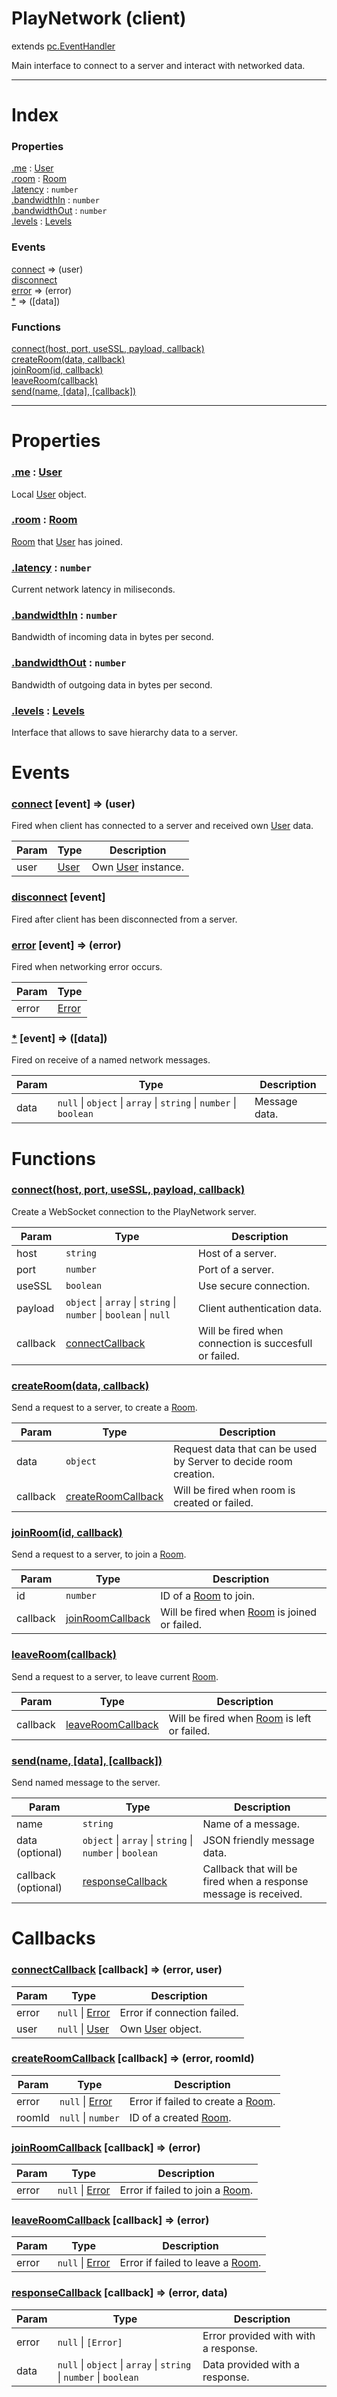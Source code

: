 # PlayNetwork (client)
extends [pc.EventHandler]

Main interface to connect to a server and interact with networked data.

---

# Index

### Properties

<a href='#property_me'>.me</a> : [User]  
<a href='#property_room'>.room</a> : [Room]  
<a href='#property_latency'>.latency</a> : `number`  
<a href='#property_bandwidthIn'>.bandwidthIn</a> : `number`  
<a href='#property_bandwidthOut'>.bandwidthOut</a> : `number`  
<a href='#property_levels'>.levels</a> : [Levels]  

### Events

<a href='#event_connect'>connect</a> => (user)  
<a href='#event_disconnect'>disconnect</a>  
<a href='#event_error'>error</a> => (error)  
<a href='#event_*'>*</a> => ([data])  

### Functions

<a href='#function_connect'>connect(host, port, useSSL, payload, callback)</a>  
<a href='#function_createRoom'>createRoom(data, callback)</a>  
<a href='#function_joinRoom'>joinRoom(id, callback)</a>  
<a href='#function_leaveRoom'>leaveRoom(callback)</a>  
<a href='#function_send'>send(name, [data], [callback])</a>  


---


# Properties

<a name='property_me'></a>
### <a href='#property_me'>.me</a> : [User]  
Local [User] object.

<a name='property_room'></a>
### <a href='#property_room'>.room</a> : [Room]  
[Room] that [User] has joined.

<a name='property_latency'></a>
### <a href='#property_latency'>.latency</a> : `number`  
Current network latency in miliseconds.

<a name='property_bandwidthIn'></a>
### <a href='#property_bandwidthIn'>.bandwidthIn</a> : `number`  
Bandwidth of incoming data in bytes per second.

<a name='property_bandwidthOut'></a>
### <a href='#property_bandwidthOut'>.bandwidthOut</a> : `number`  
Bandwidth of outgoing data in bytes per second.

<a name='property_levels'></a>
### <a href='#property_levels'>.levels</a> : [Levels]  
Interface that allows to save hierarchy data to a server.



# Events

<a name='event_connect'></a>
### <a href='#event_connect'>connect</a> [event] => (user)  
Fired when client has connected to a server and received own [User] data.

| Param | Type | Description |
| --- | --- | --- |
| user | [User] | Own [User] instance. |  


<a name='event_disconnect'></a>
### <a href='#event_disconnect'>disconnect</a> [event]  
Fired after client has been disconnected from a server.



<a name='event_error'></a>
### <a href='#event_error'>error</a> [event] => (error)  
Fired when networking error occurs.

| Param | Type |
| --- | --- |
| error | [Error] |  


<a name='event_*'></a>
### <a href='#event_*'>*</a> [event] => ([data])  
Fired on receive of a named network messages.

| Param | Type | Description |
| --- | --- | --- |
| data | `null` &#124; `object` &#124; `array` &#124; `string` &#124; `number` &#124; `boolean` | Message data. |  


# Functions

<a name='function_connect'></a>
### <a href='#function_connect'>connect(host, port, useSSL, payload, callback)</a>  

Create a WebSocket connection to the PlayNetwork server.

| Param | Type | Description |
| --- | --- | --- |
| host | `string` | Host of a server. |  
| port | `number` | Port of a server. |  
| useSSL | `boolean` | Use secure connection. |  
| payload | `object` &#124; `array` &#124; `string` &#124; `number` &#124; `boolean` &#124; `null` | Client authentication data. |  
| callback | <a href='#callback_connectCallback'>connectCallback</a> | Will be fired when connection is succesfull or failed. |  


<a name='function_createRoom'></a>
### <a href='#function_createRoom'>createRoom(data, callback)</a>  

Send a request to a server, to create a [Room].

| Param | Type | Description |
| --- | --- | --- |
| data | `object` | Request data that can be used by Server to decide room creation. |  
| callback | <a href='#callback_createRoomCallback'>createRoomCallback</a> | Will be fired when room is created or failed. |  


<a name='function_joinRoom'></a>
### <a href='#function_joinRoom'>joinRoom(id, callback)</a>  

Send a request to a server, to join a [Room].

| Param | Type | Description |
| --- | --- | --- |
| id | `number` | ID of a [Room] to join. |  
| callback | <a href='#callback_joinRoomCallback'>joinRoomCallback</a> | Will be fired when [Room] is joined or failed. |  


<a name='function_leaveRoom'></a>
### <a href='#function_leaveRoom'>leaveRoom(callback)</a>  

Send a request to a server, to leave current [Room].

| Param | Type | Description |
| --- | --- | --- |
| callback | <a href='#callback_leaveRoomCallback'>leaveRoomCallback</a> | Will be fired when [Room] is left or failed. |  


<a name='function_send'></a>
### <a href='#function_send'>send(name, [data], [callback])</a>  

Send named message to the server.

| Param | Type | Description |
| --- | --- | --- |
| name | `string` | Name of a message. |  
| data (optional) | `object` &#124; `array` &#124; `string` &#124; `number` &#124; `boolean` | JSON friendly message data. |  
| callback (optional) | <a href='#callback_responseCallback'>responseCallback</a> | Callback that will be fired when a response message is received. |  



# Callbacks

<a name='callback_connectCallback'></a>
### <a href='#callback_connectCallback'>connectCallback</a> [callback] => (error, user)  

| Param | Type | Description |
| --- | --- | --- |
| error | `null` &#124; [Error] | Error if connection failed. |  
| user | `null` &#124; [User] | Own [User] object. |  




<a name='callback_createRoomCallback'></a>
### <a href='#callback_createRoomCallback'>createRoomCallback</a> [callback] => (error, roomId)  

| Param | Type | Description |
| --- | --- | --- |
| error | `null` &#124; [Error] | Error if failed to create a [Room]. |  
| roomId | `null` &#124; `number` | ID of a created [Room]. |  




<a name='callback_joinRoomCallback'></a>
### <a href='#callback_joinRoomCallback'>joinRoomCallback</a> [callback] => (error)  

| Param | Type | Description |
| --- | --- | --- |
| error | `null` &#124; [Error] | Error if failed to join a [Room]. |  




<a name='callback_leaveRoomCallback'></a>
### <a href='#callback_leaveRoomCallback'>leaveRoomCallback</a> [callback] => (error)  

| Param | Type | Description |
| --- | --- | --- |
| error | `null` &#124; [Error] | Error if failed to leave a [Room]. |  




<a name='callback_responseCallback'></a>
### <a href='#callback_responseCallback'>responseCallback</a> [callback] => (error, data)  

| Param | Type | Description |
| --- | --- | --- |
| error | ````null```` &#124; ```[Error]``` | Error provided with with a response. |  
| data | ````null```` &#124; ````object```` &#124; ````array```` &#124; ````string```` &#124; ````number```` &#124; ````boolean```` | Data provided with a response. |  




[pc.EventHandler]: https://developer.playcanvas.com/en/api/pc.EventHandler.html  
[Room]: ./Room.md  
[User]: ./User.md  
[Error]: https://developer.mozilla.org/en-US/docs/Web/JavaScript/Reference/Global_Objects/Error  
[Levels]: ./Levels.md  
